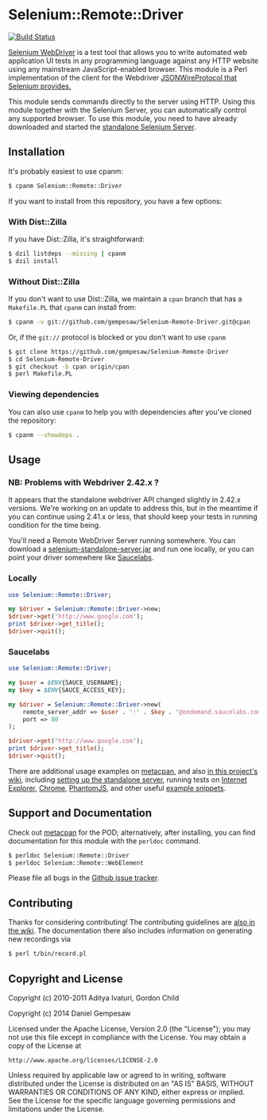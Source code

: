# Selenium::Remote::Driver

[![Build Status](https://travis-ci.org/gempesaw/Selenium-Remote-Driver.svg?branch=master)](https://travis-ci.org/gempesaw/Selenium-Remote-Driver)

[Selenium WebDriver][wd] is a test tool that allows you to write
automated web application UI tests in any programming language against
any HTTP website using any mainstream JavaScript-enabled browser. This
module is a Perl implementation of the client for the Webdriver
[JSONWireProtocol that Selenium provides.][jsonwire]

This module sends commands directly to the server using HTTP. Using
this module together with the Selenium Server, you can automatically
control any supported browser. To use this module, you need to have
already downloaded and started the
[standalone Selenium Server][standalone].

[wd]: https://code.google.com/p/selenium/
[jsonwire]: https://code.google.com/p/selenium/wiki/JsonWireProtocol
[standalone]: http://selenium-release.storage.googleapis.com/index.html

## Installation

It's probably easiest to use cpanm:

```bash
$ cpanm Selenium::Remote::Driver
```

If you want to install from this repository, you have a few options:

### With Dist::Zilla

If you have Dist::Zilla, it's straightforward:

```bash
$ dzil listdeps --missing | cpanm
$ dzil install
```

### Without Dist::Zilla

If you don't want to use Dist::Zilla, we maintain a `cpan` branch that
has a `Makefile.PL` that `cpanm` can install from:

```bash
$ cpanm -v git://github.com/gempesaw/Selenium-Remote-Driver.git@cpan
```

Or, if the `git://` protocol is blocked or you don't want to use `cpanm`

```bash
$ git clone https://github.com/gempesaw/Selenium-Remote-Driver
$ cd Selenium-Remote-Driver
$ git checkout -b cpan origin/cpan
$ perl Makefile.PL
```

### Viewing dependencies

You can also use `cpanm` to help you with dependencies after you've
cloned the repository:

```bash
$ cpanm --showdeps .
```


## Usage

### NB: Problems with Webdriver 2.42.x ?

It appears that the standalone webdriver API changed slightly in
2.42.x versions. We're working on an update to address this, but in
the meantime if you can continue using 2.41.x or less, that should
keep your tests in running condition for the time being.

You'll need a Remote WebDriver Server running somewhere. You can
download a [selenium-standalone-server.jar][standalone] and run one
locally, or you can point your driver somewhere like [Saucelabs][s].

[s]: http://saucelabs.com

### Locally

```perl
use Selenium::Remote::Driver;

my $driver = Selenium::Remote::Driver->new;
$driver->get('http://www.google.com');
print $driver->get_title();
$driver->quit();
```

### Saucelabs

```perl
use Selenium::Remote::Driver;

my $user = $ENV{SAUCE_USERNAME};
my $key = $ENV{SAUCE_ACCESS_KEY};

my $driver = Selenium::Remote::Driver->new(
    remote_server_addr => $user . ':' . $key . '@ondemand.saucelabs.com',
    port => 80
);

$driver->get('http://www.google.com');
print $driver->get_title();
$driver->quit();
```

There are additional usage examples on [metacpan][meta], and also
[in this project's wiki][wiki], including
[setting up the standalone server][setup], running tests on
[Internet Explorer][ie], [Chrome][chrome], [PhantomJS][pjs], and other
useful [example snippets][ex].

[wiki]: https://github.com/gempesaw/Selenium-Remote-Driver/wiki
[setup]: https://github.com/gempesaw/Selenium-Remote-Driver/wiki/Getting-Started-with-Selenium%3A%3ARemote%3A%3ADriver
[ie]: https://github.com/gempesaw/Selenium-Remote-Driver/wiki/IE-browser-automation
[chrome]: https://github.com/gempesaw/Selenium-Remote-Driver/wiki/Chrome-browser-automation
[pjs]: https://github.com/gempesaw/Selenium-Remote-Driver/wiki/PhantomJS-Headless-Browser-Automation
[ex]: https://github.com/gempesaw/Selenium-Remote-Driver/wiki/Example-Snippets

## Support and Documentation

Check out [metacpan][meta] for the POD; alternatively, after
installing, you can find documentation for this module with the
`perldoc` command.

```bash
$ perldoc Selenium::Remote::Driver
$ perldoc Selenium::Remote::WebElement
```

Please file all bugs in the [Github issue tracker][issue].

[issue]: https://github.com/gempesaw/Selenium-Remote-Driver/issues
[meta]: https://metacpan.org/pod/Selenium::Remote::Driver

## Contributing

Thanks for considering contributing! The contributing guidelines are
[also in the wiki][contrib]. The documentation there also includes
information on generating new recordings via

```bash
$ perl t/bin/record.pl
```

[contrib]: https://github.com/gempesaw/Selenium-Remote-Driver/wiki/Contribution-Guide

## Copyright and License

Copyright (c) 2010-2011 Aditya Ivaturi, Gordon Child

Copyright (c) 2014 Daniel Gempesaw

Licensed under the Apache License, Version 2.0 (the "License");
you may not use this file except in compliance with the License.
You may obtain a copy of the License at

    http://www.apache.org/licenses/LICENSE-2.0

Unless required by applicable law or agreed to in writing, software
distributed under the License is distributed on an "AS IS" BASIS,
WITHOUT WARRANTIES OR CONDITIONS OF ANY KIND, either express or implied.
See the License for the specific language governing permissions and
limitations under the License.
